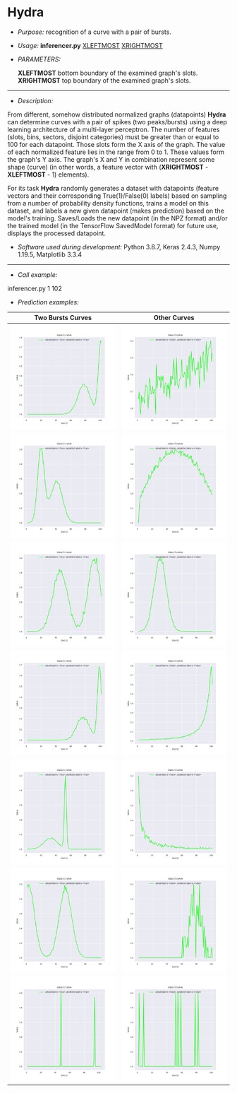 # Hydra
* _Purpose:_ recognition of a curve with a pair of bursts.
* _Usage:_ **inferencer.py** <ins>XLEFTMOST</ins> <ins>XRIGHTMOST</ins>
* _PARAMETERS:_

    **XLEFTMOST** bottom boundary of the examined graph's slots.<br/>
    **XRIGHTMOST** top boundary of the examined graph's slots.<br/>


---


* _Description:_

From different, somehow distributed normalized graphs (datapoints) **Hydra** can determine curves with a pair of spikes (two peaks/bursts) using a deep learning architecture of a multi-layer perceptron. The number of features (slots, bins, sectors, disjoint categories) must be greater than or equal to 100 for each datapoint. Those slots form the X axis of the graph. The value of each normalized feature lies in the range from 0 to 1. These values form the graph's Y axis. The graph's X and Y in combination represent some shape (curve) (in other words, a feature vector with (**XRIGHTMOST** - **XLEFTMOST** - 1) elements).</ins>

For its task **Hydra** randomly generates a dataset with datapoints (feature vectors and their corresponding True(1)/False(0) labels) based on sampling from a number of probability density functions, trains a model on this dataset, and labels a new given datapoint (makes prediction) based on the model's training. Saves/Loads the new datapoint (in the NPZ format) and/or the trained model (in the TensorFlow SavedModel format) for future use, displays the processed datapoint.</ins>


* _Software used during development:_ Python 3.8.7, Keras 2.4.3, Numpy 1.19.5, Matplotlib 3.3.4


---


* _Call example:_

inferencer.py 1 102<br/>


* _Prediction examples:_


| Two Bursts Curves      | Other Curves      |
|------------|-------------|
| <img src="https://github.com/v1k1nghawk/hydra/blob/media/plot_TRUE01.png" width="400"> | <img src="https://github.com/v1k1nghawk/hydra/blob/media/plot_FALSE01.png" width="400"> |
| <img src="https://github.com/v1k1nghawk/hydra/blob/media/plot_TRUE02.png" width="400"> | <img src="https://github.com/v1k1nghawk/hydra/blob/media/plot_FALSE02.png" width="400"> |
| <img src="https://github.com/v1k1nghawk/hydra/blob/media/plot_TRUE03_cover.png" width="400"> | <img src="https://github.com/v1k1nghawk/hydra/blob/media/plot_FALSE03.png" width="400"> |
| <img src="https://github.com/v1k1nghawk/hydra/blob/media/plot_TRUE04.png" width="400"> | <img src="https://github.com/v1k1nghawk/hydra/blob/media/plot_FALSE04.png" width="400"> |
| <img src="https://github.com/v1k1nghawk/hydra/blob/media/plot_TRUE05.png" width="400"> | <img src="https://github.com/v1k1nghawk/hydra/blob/media/plot_FALSE05.png" width="400"> |
| <img src="https://github.com/v1k1nghawk/hydra/blob/media/plot_TRUE06.png" width="400"> | <img src="https://github.com/v1k1nghawk/hydra/blob/media/plot_FALSE06.png" width="400"> |
| <img src="https://github.com/v1k1nghawk/hydra/blob/media/plot_TRUE07.png" width="400"> | <img src="https://github.com/v1k1nghawk/hydra/blob/media/plot_FALSE07.png" width="400"> |
